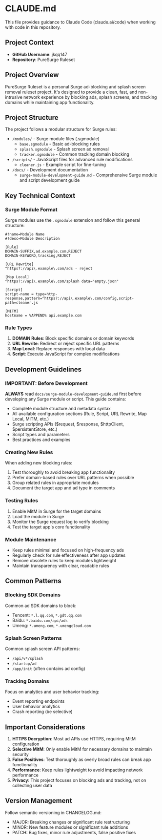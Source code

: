 # CLAUDE.md

This file provides guidance to Claude Code (claude.ai/code) when working with code in this repository.

## Project Context

- **GitHub Username**: jkqq147
- **Repository**: PureSurge Ruleset

## Project Overview

PureSurge Ruleset is a personal Surge ad-blocking and splash screen removal ruleset project. It's designed to provide a clean, fast, and non-intrusive network experience by blocking ads, splash screens, and tracking domains while maintaining app functionality.

## Project Structure

The project follows a modular structure for Surge rules:
- `/modules/` - Surge module files (.sgmodule)
  - `base.sgmodule` - Basic ad-blocking rules
  - `splash.sgmodule` - Splash screen ad removal
  - `tracker.sgmodule` - Common tracking domain blocking
- `/scripts/` - JavaScript files for advanced rule modifications
  - `cleaner.js` - Example script for fine-tuning
- `/docs/` - Development documentation
  - `surge-module-development-guide.md` - Comprehensive Surge module and script development guide

## Key Technical Context

### Surge Module Format
Surge modules use the `.sgmodule` extension and follow this general structure:
```
#!name=Module Name
#!desc=Module Description

[Rule]
DOMAIN-SUFFIX,ad.example.com,REJECT
DOMAIN-KEYWORD,tracking,REJECT

[URL Rewrite]
^https?://api\.example\.com/ads - reject

[Map Local]
^https?://api\.example\.com/splash data="empty.json"

[Script]
script-name = type=http-response,pattern=^https?://api\.example\.com/config,script-path=cleaner.js

[MITM]
hostname = %APPEND% api.example.com
```

### Rule Types
1. **DOMAIN Rules**: Block specific domains or domain keywords
2. **URL Rewrite**: Redirect or reject specific URL patterns
3. **Map Local**: Replace responses with local data
4. **Script**: Execute JavaScript for complex modifications

## Development Guidelines

### IMPORTANT: Before Development
**ALWAYS** read `docs/surge-module-development-guide.md` first before developing any Surge module or script. This guide contains:
- Complete module structure and metadata syntax
- All available configuration sections (Rule, Script, URL Rewrite, Map Local, MITM, etc.)
- Surge scripting APIs ($request, $response, $httpClient, $persistentStore, etc.)
- Script types and parameters
- Best practices and examples

### Creating New Rules
When adding new blocking rules:
1. Test thoroughly to avoid breaking app functionality
2. Prefer domain-based rules over URL patterns when possible
3. Group related rules in appropriate modules
4. Document the target app and ad type in comments

### Testing Rules
1. Enable MitM in Surge for the target domains
2. Load the module in Surge
3. Monitor the Surge request log to verify blocking
4. Test the target app's core functionality

### Module Maintenance
- Keep rules minimal and focused on high-frequency ads
- Regularly check for rule effectiveness after app updates
- Remove obsolete rules to keep modules lightweight
- Maintain transparency with clear, readable rules

## Common Patterns

### Blocking SDK Domains
Common ad SDK domains to block:
- Tencent: `*.l.qq.com`, `*.gdt.qq.com`
- Baidu: `*.baidu.com/api/ads`
- Umeng: `*.umeng.com`, `*.umengcloud.com`

### Splash Screen Patterns
Common splash screen API patterns:
- `/api/v*/splash`
- `/startup/ad`
- `/app/init` (often contains ad config)

### Tracking Domains
Focus on analytics and user behavior tracking:
- Event reporting endpoints
- User behavior analytics
- Crash reporting (be selective)

## Important Considerations

1. **HTTPS Decryption**: Most ad APIs use HTTPS, requiring MitM configuration
2. **Selective MitM**: Only enable MitM for necessary domains to maintain security
3. **False Positives**: Test thoroughly as overly broad rules can break app functionality
4. **Performance**: Keep rules lightweight to avoid impacting network performance
5. **Privacy**: This project focuses on blocking ads and tracking, not on collecting user data

## Version Management

Follow semantic versioning in CHANGELOG.md:
- MAJOR: Breaking changes or significant rule restructuring
- MINOR: New feature modules or significant rule additions
- PATCH: Bug fixes, minor rule adjustments, false positive fixes